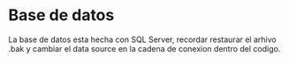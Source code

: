 # Base de datos

La base de datos esta hecha con SQL Server, recordar restaurar el arhivo .bak y cambiar el data source en la cadena de conexion dentro del codigo.
